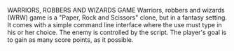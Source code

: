WARRIORS, ROBBERS AND WIZARDS GAME
Warriors, robbers and wizards (WRW) game is a "Paper, Rock and Scissors" clone, but in a fantasy setting.
It comes with a simple command line interface where the use must type in his or her choice. 
The enemy is controlled by the script. The player's goal is to gain as many score points, as it possible.
